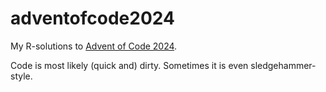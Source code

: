 # adventofcode2024

My R-solutions to [Advent of Code 2024](https://adventofcode.com/2024).

Code is most likely (quick and) dirty. Sometimes it is even sledgehammer-style.